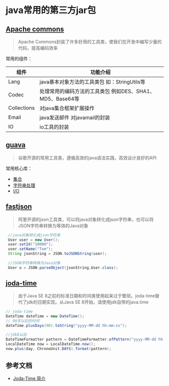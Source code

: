 # java常用的第三方jar包
## [Apache commons](https://commons.apache.org/)
> Apache Commons封装了许多好用的工具类，使我们在开发中编写少量的代码，提高编码效率

常用的组件：

| 组件 | 功能介绍 |
| ------ | ------ |
|Lang|java基本对象方法的工具类包 如：StringUtils等|
| Codec | 处理常用的编码方法的工具类包 例如DES、SHA1、MD5、Base64等 |
| Collections | 对java集合框架扩展操作 | 
|Email|java发送邮件 对javamail的封装|
|IO|io工具的封装|

## [guava](https://github.com/google/guava)
> 谷歌开源的常用工具类，遵循高效的java语法实践，高效设计良好的API

常用核心库：

* [集合](https://github.com/google/guava/wiki/CollectionUtilitiesExplained)
* [字符串处理](https://github.com/google/guava/wiki/StringsExplained)
* [I/O](https://github.com/google/guava/wiki/IOExplained)

## [fastjson](https://github.com/alibaba/fastjson)
> 阿里开源的json工具类，可以将java对象转化成json字符串，也可以将JSON字符串转换为等效的Java对象
```java
 //java对象转化成json字符串
 User user = new User();
 user.setId("10000");
 user.setName("Tom");
 String jsonString = JSON.toJSONString(user);
 
 //JSON字符串转换为Java对象
 User u = JSON.parseObject(jsonString,User.class);
```
## [joda-time](https://www.joda.org/joda-time/)
> 由于Java SE 8之前的标准日期和时间类使用起来过于繁琐。joda-time替代了jdk的日期实现。从Java SE 8开始，请使用jdk自带的java.time
```java
// joda-time
DateTime dateTime = new DateTime();
// 90天以后的时间
dateTime.plusDays(90).toString("yyyy-MM-dd hh:mm:ss");

//jdk8以后
DateTimeFormatter pattern = DateTimeFormatter.ofPattern("yyyy-MM-dd hh:mm:ss");
LocalDateTime now = LocalDateTime.now();
now.plus(day, ChronoUnit.DAYS).format(pattern);
```

## 参考文档
* [Joda-Time 简介](https://www.ibm.com/developerworks/cn/java/j-jodatime.html)

